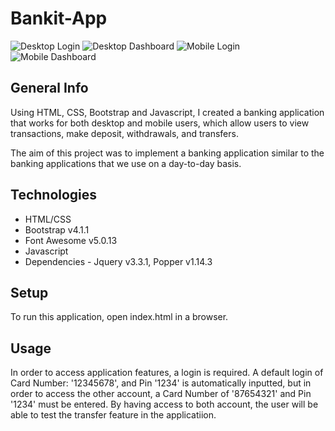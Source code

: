 # Bankit-App
![Desktop Login](https://github.com/markdanines/bankit-app/tree/main/img/bankit-desk1.png)
![Desktop Dashboard](https://github.com/markdanines/bankit-app/tree/main/img/bankit-desk2.png)
![Mobile Login](https://github.com/markdanines/bankit-app/tree/main/img/bankit-mobile1.png)
![Mobile Dashboard](https://github.com/markdanines/bankit-app/tree/main/img/bankit-mobile2.png)

## General Info
Using HTML, CSS, Bootstrap and Javascript, I created a banking application that works for both desktop and mobile users, which allow users to view transactions, make deposit, withdrawals, and transfers. 

The aim of this project was to implement a banking application similar to the banking applications that we use on a day-to-day basis. 

## Technologies
* HTML/CSS
* Bootstrap v4.1.1
* Font Awesome v5.0.13
* Javascript
* Dependencies - Jquery v3.3.1, Popper v1.14.3

## Setup
To run this application, open index.html in a browser.

## Usage
In order to access application features, a login is required. A default login of Card Number: '12345678', and Pin '1234' is automatically inputted, but in order to access the other account, a Card Number of '87654321' and Pin '1234' must be entered. By having access to both account, the user will be able to test the transfer feature in the applicatiion. 
